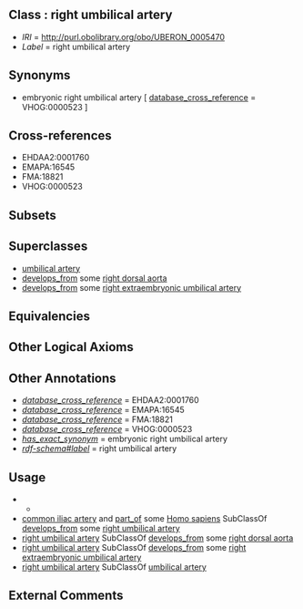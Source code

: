 
## Class : right umbilical artery

 * *IRI* = http://purl.obolibrary.org/obo/UBERON_0005470
 * *Label* = right umbilical artery

## Synonyms

 * embryonic right umbilical artery [ [database_cross_reference](../../ef/oboInOwl#hasDbXref.md) = VHOG:0000523 ]

## Cross-references

 * EHDAA2:0001760
 * EMAPA:16545
 * FMA:18821
 * VHOG:0000523

## Subsets


## Superclasses

 * [umbilical artery](../../UBERON/10/UBERON_0001310.md)
 * [develops_from](../../RO/02/RO_0002202.md) some [right dorsal aorta](../../UBERON/22/UBERON_0005622.md)
 * [develops_from](../../RO/02/RO_0002202.md) some [right extraembryonic umbilical artery](../../UBERON/97/UBERON_0011697.md)

## Equivalencies


## Other Logical Axioms


## Other Annotations

 * *[database_cross_reference](../../ef/oboInOwl#hasDbXref.md)* = EHDAA2:0001760
 * *[database_cross_reference](../../ef/oboInOwl#hasDbXref.md)* = EMAPA:16545
 * *[database_cross_reference](../../ef/oboInOwl#hasDbXref.md)* = FMA:18821
 * *[database_cross_reference](../../ef/oboInOwl#hasDbXref.md)* = VHOG:0000523
 * *[has_exact_synonym](../../ym/oboInOwl#hasExactSynonym.md)* = embryonic right umbilical artery
 * *[rdf-schema#label](../../el/rdf-schema#label.md)* = right umbilical artery

## Usage

 * -
 * [common iliac artery](../../UBERON/91/UBERON_0001191.md) and [part_of](../../BFO/50/BFO_0000050.md) some [Homo sapiens](../../NCBITaxon/06/NCBITaxon_9606.md) SubClassOf [develops_from](../../RO/02/RO_0002202.md) some [right umbilical artery](../../UBERON/70/UBERON_0005470.md)
 * [right umbilical artery](../../UBERON/70/UBERON_0005470.md) SubClassOf [develops_from](../../RO/02/RO_0002202.md) some [right dorsal aorta](../../UBERON/22/UBERON_0005622.md)
 * [right umbilical artery](../../UBERON/70/UBERON_0005470.md) SubClassOf [develops_from](../../RO/02/RO_0002202.md) some [right extraembryonic umbilical artery](../../UBERON/97/UBERON_0011697.md)
 * [right umbilical artery](../../UBERON/70/UBERON_0005470.md) SubClassOf [umbilical artery](../../UBERON/10/UBERON_0001310.md)

## External Comments


